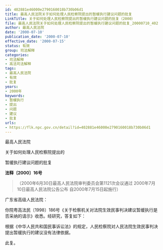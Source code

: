 ```yaml
---
id: 402881e46000e2790160018b730b06d1
title: 最高人民法院关于如何处理人民检察院提出的暂缓执行建议问题的批复
LinkTitle: 关于如何处理人民检察院提出的暂缓执行建议问题的批复（2000）
file: 最高人民法院关于如何处理人民检察院提出的暂缓执行建议问题的批复_20000710_402881e46000e2790160018b730b06d1.docx
author: 最高人民法院
date: '2000-07-10'
publication_date: '2000-07-10'
effective_date: '2000-07-15'
status: 有效
group: 司法解释
categories:
- 司法解释
- 高法司法解释
tags:
- 最高人民法院
- 有效
- 批复
years:
- 2000年
keywords:
- 暂缓执行
- 提出
- 问题
- 建议
- 批复
urls:
- https://flk.npc.gov.cn/detail?id=402881e46000e2790160018b730b06d1
---
```


最高人民法院

关于如何处理人民检察院提出的

暂缓执行建议问题的批复

**法释〔2000〕16号**

> （2000年6月30日最高人民法院审判委员会第1121次会议通过 2000年7月10日最高人民法院公告公布 自2000年7月15日起施行）

广东省高级人民法院：

你院粤高法民〔1998〕186号《关于检察机关对法院生效民事判决建议暂缓执行是否采纳的请示》收悉。经研究，答复如下：

根据《中华人民共和国民事诉讼法》的规定，人民检察院对人民法院生效民事判决提出暂缓执行的建议没有法律依据。

此复。

